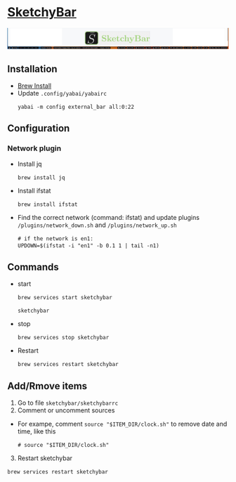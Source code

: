 # [SketchyBar](https://github.com/FelixKratz/SketchyBar)

![sketchybar](./images/sketchybar.jpg)

## Installation
- [Brew Install](https://felixkratz.github.io/SketchyBar/setup)
- Update `.config/yabai/yabairc`
  ```
  yabai -m config external_bar all:0:22
  ```

## Configuration
### Network plugin
- Install jq
  ```shell
  brew install jq
  ```
- Install ifstat
  ```shell
  brew install ifstat
  ```
- Find the correct network (command: ifstat) and update plugins `/plugins/network_down.sh` and `/plugins/network_up.sh` 
  ```
  # if the network is en1:
  UPDOWN=$(ifstat -i "en1" -b 0.1 1 | tail -n1)
  ```

## Commands
- start
  ```shell
  brew services start sketchybar
  ```
  ```shell
  sketchybar
  ```
- stop
  ```shell
  brew services stop sketchybar
  ```
- Restart
  ```shell
  brew services restart sketchybar
  ```

## Add/Rmove items
1. Go to file `sketchybar/sketchybarrc`
2. Comment or uncomment sources
  - For exampe, comment `source "$ITEM_DIR/clock.sh"` to remove date and time, like this
    ```shell
    # source "$ITEM_DIR/clock.sh"
    ```
3. Restart sketchybar
  ```shell
  brew services restart sketchybar
  ```